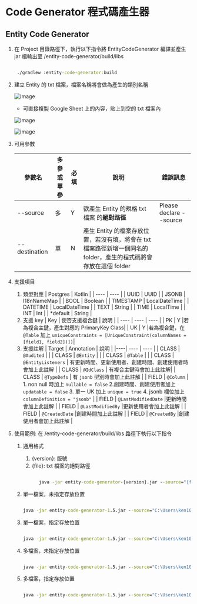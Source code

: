 # Code Generator 程式碼產生器

## Entity Code Generator

1. 在 Project 目錄路徑下，執行以下指令將 EntityCodeGenerator 編譯並產生 jar 檔輸出至 /entity-code-generator/build/libs

   ```cmd

    ./gradlew :entity-code-generator:build

   ```

2. 建立 Entity 的 txt 檔案，檔案名稱將會做為產生的類別名稱

   ![image](https://user-images.githubusercontent.com/70104159/200456018-2708e081-463c-4baa-9d2e-575bc6778284.png)

   - 可直接複製 Google Sheet 上的內容，貼上到空的 txt 檔案內

   ![image](https://user-images.githubusercontent.com/70104159/200456920-67a9efbf-90da-44e6-ae0d-bfa276f18747.png)

   ![image](https://user-images.githubusercontent.com/70104159/200456344-95e3cc83-4550-46d6-a3df-6311d95eb5fd.png)

3. 可用參數

   |  參數名 | 多參或單參  | 必填 | 說明  | 錯誤訊息  |
   |  ----  | ----  | ----  | ----  | ----  |
   | --source  | 多 | Y |欲產生 Entity 的規格 txt 檔案 的**絕對路徑** | Please declare --source|
   | --destination  | 單 | N | 產生 Entity 的檔案存放位置，若沒有填，將會在 txt 檔案路徑新增一個同名的 folder，產生的程式碼將會存放在這個 folder||

4. 支援項目

   1. 類型對應
      |  Postgres | Kotlin  |
      |  ----  | ----  |
      |  UUID | UUID  |
      |  JSONB | I18nNameMap  |
      |  BOOL | Boolean  |
      |  TIMESTAMP | LocalDateTime  |
      |  DATETIME | LocalDateTime  |
      |  TEXT | String  |
      |  TIME | LocalTime  |
      |  INT | Int  |
      |  *default | String  |
   2. 支援 key
      |  Key | 使否支援複合鍵  | 說明 |
      |  ----  | ----  | ----  |
      |  PK | Y  |若為複合主鍵，產生對應的 PrimaryKey Class|
      |  UK | Y  |若為複合鍵，在 `@Table` 加上 `uniqueConstraints = [UniqueConstraint(columnNames = [field1, field2])])`|
   3. 支援註解
      | Target |  Annotation | 說明 |
      |----|  ----  | ----  |
      |  CLASS  |  `@Audited` | |
      |  CLASS  |  `@Entity` |  |
      |  CLASS  |  `@Table` |   |
      |  CLASS  |  `@EntityListeners` | 有更新時間、更新使用者、創建時間、創建使用者時會加上此註解 |
      |  CLASS  |  `@IdClass` | 有複合主鍵時會加上此註解|
      |  CLASS  |  `@TypeDefs` | 有 `jsonb` 型別時會加上此註解  |
      |  FIELD  |  `@Column` | 1. non null 時加上 `nullable = false` 2.創建時間、創建使用者加上 `updatable = false` 3. 單一 UK 加上 `unique = true` 4. jsonb 欄位加上 `columnDefinition = "jsonb"` |
      |  FIELD  |  `@LastModifiedDate` |更新時間會加上此註解 |
      |  FIELD  |  `@LastModifiedBy` |更新使用者會加上此註解 |
      |  FIELD  |  `@CreatedDate` |創建時間加上此註解 |
      |  FIELD  |  `@CreatedBy` |創建使用者會加上此註解 |

5. 使用範例: 在 /entity-code-generator/build/libs 路徑下執行以下指令

   1. 通用格式
      1. {version}: 版號
      2. {file}: txt 檔案的絕對路徑

      ```cmd

            java -jar entity-code-generator-{version}.jar --source="{file}"

      ```

   2. 單一檔案，未指定存放位置

      ```cmd
      
      java -jar entity-code-generator-1.5.jar --source="C:\Users\ken10\OneDrive\文件\notes\entity\EquipmentsColor.txt" 

      ```

   3. 單一檔案，指定存放位置

      ```cmd

      java -jar entity-code-generator-1.5.jar --source="C:\Users\ken10\OneDrive\文件\notes\entity\EquipmentsColor.txt" --destination="C:\workspace\ec-master-module\core\src\main\kotlin\com\umh\ecmaster\core\model\ec\master"

      ```

   4. 多檔案，未指定存放位置

      ```cmd

      java -jar entity-code-generator-1.5.jar --source="C:\Users\ken10\OneDrive\文件\notes\entity\EquipmentsColor.txt" --source="C:\Users\ken10\OneDrive\文件\notes\entity\Equipments.txt"

      ```

   5. 多檔案，指定存放位置

      ```cmd

      java -jar entity-code-generator-1.5.jar --source="C:\Users\ken10\OneDrive\文件\notes\entity\EquipmentsColor.txt" --source="C:\Users\ken10\OneDrive\文件\notes\entity\Equipments.txt" --destination="C:\workspace\ec-master-module\core\src\main\kotlin\com\umh\ecmaster\core\model\ec\master"

      ```
